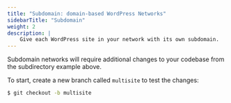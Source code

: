 ```yaml
---
title: "Subdomain: domain-based WordPress Networks"
sidebarTitle: "Subdomain"
weight: 2
description: |
    Give each WordPress site in your network with its own subdomain.
---
```


Subdomain networks will require additional changes to your codebase from the subdirectory example above.

To start, create a new branch called `multisite` to test the changes:

```bash
$ git checkout -b multisite
```
